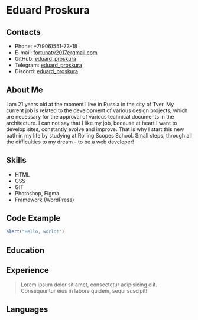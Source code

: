 # Eduard Proskura

## Contacts

* Phone: +7(906)551-73-18
* E-mail: [fortunatv2017@gmail.com](fortunatv2017@gmail.com)
* GitHub: [eduard_proskura](https://github.com/eduard-proskura)
* Telegram: [eduard_proskura](https://t.me/eduard_proskura)
* Discord: [eduard_proskura](https://discordapp.com/users/524310991887138830/)

## About Me

I am 21 years old at the moment I live in Russia in the city of Tver. My current job is related to the development of various design projects, which are necessary for the approval of various technical documents in the architecture. I can not say that I like my job, because at heart I want to develop sites, constantly evolve and improve. That is why I start this new path in my life by studying at Rolling Scopes School. Small steps, through all the difficulties to my dream - to be a web developer!

## Skills

* HTML
* CSS
* GIT
* Photoshop, Figma
* Framework (WordPress)

## Code Example

```js
alert("Hello, world!")
```

## Education



## Experience

> Lorem ipsum dolor sit amet, consectetur adipisicing elit. Consequuntur eius in labore quidem, sequi suscipit!

## Languages
